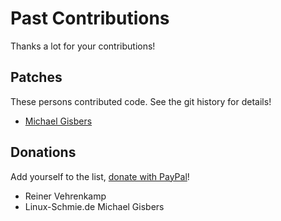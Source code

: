 Past Contributions
==================

Thanks a lot for your contributions!

## Patches

These persons contributed code. See the git history for details!

* [Michael Gisbers](mailto:michael@gisbers.de)

## Donations

Add yourself to the list,
[donate with PayPal](https://www.paypal.com/cgi-bin/webscr?cmd=_s-xclick&hosted_button_id=A4ZXBD6YS2W8J)!

* Reiner Vehrenkamp
* Linux-Schmie.de Michael Gisbers
